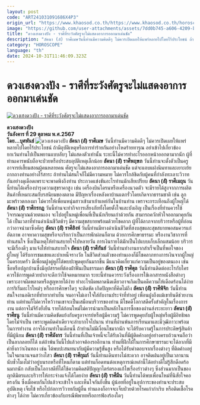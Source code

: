 ```yaml
---
layout: post
code: "ART241031091686X4P3"
origin_url: "https://www.khaosod.co.th/https://www.khaosod.co.th/horoscope/news_9477749"
image: "https://github.com/user-attachments/assets/7dd0b745-a606-4209-bcb6-90b39ac86bc3"
title: "ดวงเฮงดวงปัง - ราศีที่ระวังศัตรูจะไม่แสดงอาการออกมาเด่นชัด"
description: "ลัคนา (ลั) ราศีเมษวันนี้ท่านมีความคิดดีๆ ไม่ควรเปิดเผยให้แพร่หลายไปโดยไร้ประโยชน์ ถ้ามีอุบัติเหตุหรือการทำร้ายกันอย่างโหดร้ายทารุณ อย่าเข้าไปเกี่ยวข้อง"
category: "HOROSCOPE"
language: "th"
date: 2024-10-31T11:46:09.323Z
---
```


# ดวงเฮงดวงปัง - ราศีที่ระวังศัตรูจะไม่แสดงอาการออกมาเด่นชัด

[![ดวงเฮงดวงปัง - ราศีที่ระวังศัตรูจะไม่แสดงอาการออกมาเด่นชัด](https://www.khaosod.co.th/wpapp/uploads/2024/10/kkk-4.jpg "ดวงเฮงดวงปัง - ราศีที่ระวังศัตรูจะไม่แสดงอาการออกมาเด่นชัด")](https://www.khaosod.co.th/wpapp/uploads/2024/10/kkk-4.jpg)

**ดวงเฮงดวงปัง**  
**วันอังคาร ที่ 29 ตุลาคม พ.ศ.2567**  
**โดย…บุศพันธ์**
![ดวงเฮงดวงปัง](https://www.khaosod.co.th/wpapp/uploads/2024/10/ppp-5.jpg)
**ลัคนา (ลั) ราศีเมษ**
วันนี้ท่านมีความคิดดีๆ ไม่ควรเปิดเผยให้แพร่หลายไปโดยไร้ประโยชน์ ถ้ามีอุบัติเหตุหรือการทำร้ายกันอย่างโหดร้ายทารุณ อย่าเข้าไปเกี่ยวข้อง ยกเว้นท่านไปเป็นพยานแบบลับๆ ไม่แสดงตัวเท่านั้น ระยะนี้ไม่ควรทำอะไรออกหน้าออกตามากนัก ผู้ที่ท่านเคารพนับถือจะป่วยหรือประสบอุบัติเหตุเล็กน้อย
**ลัคนา (ลั) ราศีพฤษภ**
วันนี้ท่านจะตั้งตัวเป็นครูอาจารย์เสี้ยมสอนผู้คนหลายคน ศัตรูจะไม่แสดงอาการออกมาเด่นชัด แต่จะแอบแฝงนินทาและเยาะเย้ยถากถางท่านอย่างไร้สาระ ถ้าท่านไม่สนใจก็ไม่มีความหมาย ไม่ควรใกล้ชิดกับผู้คนที่กำลังทะเลาะวิวาทกันอย่างดุเดือดเพราะจะพาดพิงถึงท่าน ประกวดแข่งขันอะไรท่านมักเสียเปรียบ
**ลัคนา (ลั) ราศีเมถุน**
วันนี้ท่านได้เครื่องบำรุงความสุขราคาสูง เช่น เครื่องบินโดรนหรือเครื่องนวดตัว จะมีรายได้สูงจากการผลิตสินค้าที่เหมาะสมกับรสนิยมของตลาด มีปัญหาเรื่องหลังคาบ้านแตกรั่วโดยเกิดจากธรรมชาติ เช่น ลูกมะพร้าวตกลงมา ไม่ควรให้เพื่อนหนุ่มสาวเข้ามาเย้าแหย่กันในบ้านท่าน เพราจะกระเทือนถึงผู้ใหญ่ได้
**ลัคนา (ลั) ราศีกรกฎ**
วันนี้ท่านจะทำกิจการเสี่ยงภัยทั้งโดยตั้งใจและบังเอิญ เป็นเรื่องที่ท่านควรใช้วิจารณญาณด้วยตนเอง จะไปอยู่ในหมู่เพื่อนที่เป็นนักเรียนเก่าด้วยกัน สามารถควักหัวใจออกมาคุยกันได้ เป็นเวลาที่ท่านดำเนินชีวิตช้าๆ มีความสุขสบายพร้อมด้วยโชคลาภ ผู้ที่ได้ลาภจากบริวารหรือผู้ที่อ่อนกว่าอาจนำมาซึ่งศัตรู
**ลัคนา (ลั) ราศีสิงห์**
วันนี้ท่านมีทางดำเนินชีวิตที่สงบสุขและสุขสบายพอสมควรแก่อัตภาพ อาจหาความสุขหรือจะเรียกว่าเป็นการพักผ่อนก็ตาม ด้วยการศึกษาธรรมะ หรืองานวิชาการที่ท่านสนใจ ซึ่งเป็นเหตุให้ท่านสบายใจไปหลายวัน การเงินรายได้มักเป็นไปแบบเก็บเล็กผสมน้อย บริวารจะมีเรื่องดีๆ มาแจ้งให้ท่านสบายใจ
**ลัคนา (ลั) ราศีกันย์**
วันนี้ท่านทำงานยากสำเร็จเป็นที่พอใจของผู้ใหญ่ ได้รับการชมเชยและบำเหน็จรางวัล ในชีวิตส่วนตัวของท่านเองก็มีโชคลาภทางการเงินจากผู้ใหญ่ในครอบครัว มีเพื่อนฝูงคู่หูก็ได้พบปะพูดคุยกันมากขึ้น มีแนวคิดเกี่ยวแก่ความเป็นอยู่ของตนเอง เช่น ซื้อหรือปลูกบ้านซึ่งมีอุปสรรคที่ต้องฝ่าฟันเป็นธรรมดา
**ลัคนา (ลั) ราศีตุล**
วันนี้ท่านติดต่ออะไรกับใครควรใช้การพูดด้วยปากจะดีกว่าใช้จดหมายมาก ระยะนี้ท่านควรระวังเรื่องการใช้เอกสารหนังสือต่างๆ เพราะอาจผิดพลาดหรือสูญหายได้ง่าย ทำอะไรผิดพลาดนิดเดียวอาจเกิดเป็นคดีความให้เดือดร้อนได้ง่าย การริเริ่มอะไรใหม่ๆ หรือการศึกษาใดๆ จะติดขัด เกิดปัญหาที่คิดไม่ถึง
**ลัคนา (ลั) ราศีพิจิก**
วันนี้ท่านสนใจงานอดิเรกที่ทำยากทำเย็น จนอาจไม่เอาใจใส่กับงานประจำที่ทำอยู่ เพื่อนฝูงถึงแม้เขายินดีช่วยงานท่าน แต่ท่านก็ไม่ควรไหว้วานเขาจะเป็นเสมือนบริวารของท่าน มีโชคดีโอกาสดีครั้งสำคัญในเรื่องการงาน แต่อาจไม่จีรังยั่งยืน รายได้ก้อนใหม่ไม่ควรนำมาเป็นหลักในการซื้อของผ่านส่งระยะยาว
**ลัคนา (ลั) ราศีธนู**
วันนี้ท่านมีความคิดขัดแย้งกับครูอาจารย์หรือผู้มีความรู้ ไม่ควรพูดคุยกับผู้ใหญ่หรือผู้มีอิทธิพลโดยไม่จำเป็น เพราะพูดผิดคำเดียวจะลำบากใจไปนาน ท่านที่ผ่านพ้นการเรียนมาและมีวุฒิภาวะพร้อมในการทำงาน อาจได้งานทำในเดือนนี้ ถ้าท่านไม่มีเงื่อนไขมากนัก จะได้รับความรู้ในการประดิษฐ์สินค้าที่มีผู้นิยม
**ลัคนา (ลั) ราศีมังกร**
วันนี้ท่านที่เป็นเจ้าหนี้จะได้รับเงินที่มีผู้ติดค้างอยู่อย่างครบถ้วนจนถือว่าเป็นลาภลอยก็ได้ แต่ถ้าพ้นวันนี้ไปแล้วอาจต้องรออีกนาน ท่านที่ฝักใฝ่ในการศึกษาธรรมะจะได้ลาภที่มีค่ายิ่งกว่าเงินทอง เช่น ได้พบปะสนทนากับผู้มีความรู้ขั้นสูง หรือได้รับคำตอบจากเรื่องต่างๆ ที่ติดค้างอยู่ในใจมานานจนสว่างไสว
**ลัคนา (ลั) ราศีกุมภ์**
วันนี้ท่านเดินทางไม่สะดวก อาจติดฝนอยู่เป็นเวลานานนับชั่วโมงไม่ว่าอยู่บนรถหรือที่ไหนก็ตาม แต่ท่านก็อดทนต่อเหตุการณ์เหล่านี้ได้อย่างดีไม่รู้สึกดือดร้อนมากนัก กลับเป็นโอกาสดีที่ได้ใช้ความคิดสติปัญญาไตร่ตรองแก้ไขเรื่องร่าวต่างๆ ซึ่งส่วนมากเป็นของญาติมิตรและบริวารให้กระจ่างแจ้งได้โดยง่าย
**ลัคนา (ลั) ราศีมีน**
วันนี้ท่านได้พบเพื่อนใหม่ที่นิสัยใจคอตรงกัน ซึ่งเมื่อคบกันไปแล้วจะเข้าใจ และเห็นใจกันยิ่งขึ้น ผู้น้อยที่อยู่ในอุปการะของท่านจะประสบอุบัติเหตุ เจ็บไข้ หรือไปก่อการวิวาทกับผู้อื่น ท่านเองก็อาจจะเจ็บป่วยด้วยโรคเก่ากำเริบ หรือติดเชื้อโรคต่างๆ ได้ง่าย ไม่ควรเกี่ยวข้องกับกรณีพิพาทหรือการฟ้องร้องใดๆ